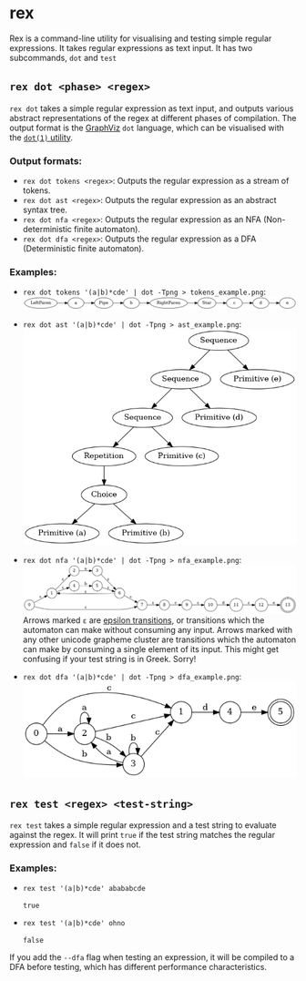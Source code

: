 # rex

Rex is a command-line utility for visualising and testing simple regular expressions. It takes regular expressions as text input. It has two subcommands, `dot` and `test`

## `rex dot <phase> <regex>`

`rex dot` takes a simple regular expression as text input, and outputs various abstract representations of the regex at different phases of compilation. The output format is the [GraphViz](https://graphviz.org/) `dot` language, which can be visualised with the [`dot(1)` utility](https://graphviz.org/download/).

### Output formats: 

- `rex dot tokens <regex>`: Outputs the regular expression as a stream of tokens.
- `rex dot ast <regex>`: Outputs the regular expression as an abstract syntax tree.
- `rex dot nfa <regex>`: Outputs the regular expression as an NFA (Non-deterministic finite automaton).
- `rex dot dfa <regex>`: Outputs the regular expression as a DFA (Deterministic finite automaton).

### Examples:

- `rex dot tokens '(a|b)*cde' | dot -Tpng > tokens_example.png`: 
  ![Example of the rex dot tokens command](images/tokens_example.png)

- `rex dot ast '(a|b)*cde' | dot -Tpng > ast_example.png`: 
  ![Example of the rex dot ast command](images/ast_example.png)

- `rex dot nfa '(a|b)*cde' | dot -Tpng > nfa_example.png`: 
  ![Example of the rex dot nfa command](images/nfa_example.png)
  Arrows marked `ε` are [epsilon transitions](https://en.wikipedia.org/wiki/Epsilon_transition), or transitions which the automaton can make without consuming any input. Arrows marked with any other unicode grapheme cluster are transitions which the automaton can make by consuming a single element of its input. This might get confusing if your test string is in Greek. Sorry!

- `rex dot dfa '(a|b)*cde' | dot -Tpng > dfa_example.png`: 
  ![Example of the rex dot dfa command](images/dfa_example.png)

## `rex test <regex> <test-string>`

`rex test` takes a simple regular expression and a test string to evaluate against the regex. It will print `true` if the test string matches the regular expression and `false` if it does not. 

### Examples:

- `rex test '(a|b)*cde' abababcde`
  ```
  true
  ```

- `rex test '(a|b)*cde' ohno`
  ```
  false
  ```

If you add the `--dfa` flag when testing an expression, it will be compiled to a DFA before testing, which has different performance characteristics.
